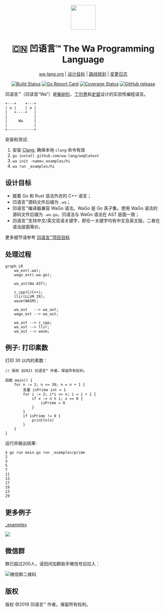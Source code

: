 <div align="center">
<p>
    <img width="80" src="https://raw.githubusercontent.com/wa-lang/wa/master/docs/images/logo/logo-round.svg?sanitize=true">
</p>
<h1>🇨🇳 凹语言™ The Wa Programming Language</h1>

[wa-lang.org](https://wa-lang.org) | [设计目标](https://wa-lang.org/goals.html) | [路线规划](https://wa-lang.org/smalltalk/st0002.html) | [变更日志](https://wa-lang.org/changelog.html)

</div>
<div align="center">

[![Build Status](https://github.com/wa-lang/wa/actions/workflows/wa.yml/badge.svg)](https://github.com/wa-lang/wa/actions/workflows/wa.yml)
[![Go Report Card](https://goreportcard.com/badge/github.com/wa-lang/wa)](https://goreportcard.com/report/github.com/wa-lang/wa)
[![Coverage Status](https://coveralls.io/repos/github/wa-lang/wa/badge.svg)](https://coveralls.io/github/wa-lang/wa)
[![GitHub release](https://img.shields.io/github/v/tag/wa-lang/wa.svg?label=release)](https://github.com/wa-lang/wa/releases)

</div>

凹语言™（凹读音“Wa”）是[柴树杉](https://github.com/chai2010)、[丁尔男](https://github.com/3dgen)和[史斌](https://github.com/benshi001)设计的实验性编程语言。

```
+---+    +---+
| o |    | o |
|   +----+   |
|            |
|     Wa     |
|            |
+------------+
```

安装和测试:

1. 安装 [Clang](https://clang.llvm.org), 确保本地 `clang` 命令有效
2. `go install github.com/wa-lang/wa@latest`
3. `wa init -name=_examples/hi`
4. `wa run _examples/hi`

## 设计目标

- 披着 Go 和 Rust 语法外衣的 C++ 语言；
- 凹语言™源码文件后缀为 `.wa`；
- 凹语言™编译器兼容 WaGo 语法。WaGo 是 Go 真子集。使用 WaGo 语法的源码文件后缀为 `.wa.go`。凹语法与 WaGo 语法在 AST 层面一致；
- 凹语言™支持中文/英文双语关键字，即任一关键字均有中文及英文版，二者在语法层面等价。

更多细节请参考 [凹语言™项目目标](docs/goals.md)

## 处理过程

```mermaid
graph LR
    wa_ext(.wa);
    wago_ext(.wa.go);

    wa_ast(Wa AST);

    c_cpp(C/C++);
    llir(LLVM IR);
    wasm(WASM);

    wa_ext   --> wa_ast;
    wago_ext --> wa_ast;

    wa_ast --> c_cpp;
    wa_ast --> llir;
    wa_ast --> wasm;
```

## 例子: 打印素数

打印 30 以内的素数：

```
// 版权 @2021 凹语言™ 作者。保留所有权利。

函数 main() {
	for n := 2; n <= 30; n = n + 1 {
		变量 isPrime int = 1
		for i := 2; i*i <= n; i = i + 1 {
			if x := n % i; x == 0 {
				isPrime = 0
			}
		}
		if isPrime != 0 {
			println(n)
		}
	}
}
```

运行并输出结果:

```
$ go run main.go run _examples/prime
2
3
5
7
11
13
17
19
23
29
```

## 更多例子

[_examples](_examples)

![](https://raw.githubusercontent.com/wa-lang/wa-lang.github.io/master/wa-run-demo.gif)

## 微信群
群已超过200人，请田间加群助手微信号后拉入：

![微信群二维码](https://wa-lang.org/static/images/wechatgroup.jpg)

## 版权

版权 @2019 凹语言™ 作者。保留所有权利。
